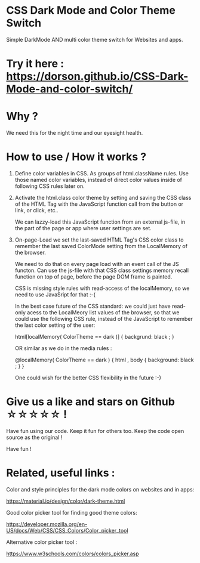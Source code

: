 # CSS Dark Mode and Color Theme Switch
Simple DarkMode AND multi color theme switch for Websites and apps.

# Try it here : https://dorson.github.io/CSS-Dark-Mode-and-color-switch/


# Why ?
 We need this for the night time and our eyesight health.
 

# How to use  / How it works ?
 
 1. Define color variables in CSS. As groups of html.className rules.
    Use those named color variables, instead of direct color values inside
    of following CSS rules later on.
    
    
 2. Activate the html.class color theme by setting and saving the
    CSS class of the HTML Tag with the JavaScript function call from
    the button or link, or click, etc..
    
    We can lazzy-load this JavaScript function from an external js-file,
    in the part of the page or app where user settings are set.
 
 
 3. On-page-Load we set the last-saved HTML Tag's CSS color class
    to remember the last saved ColorMode setting from the
    LocalMemory of the browser.
 
    We need to do that on every page load with an event call of the JS functon.
    Can use the js-file with that CSS class settings memory recall function on top
    of page, before the page DOM frame is painted.
    
    CSS is missing style rules with read-access of the localMemory,
    so we need to use JavaSript for that :-(
    
    In the best case future of the CSS standard: we could just have read-only acess to
    the LocalMeory list values of the browser, so that we could use the following
    CSS rule, instead of the JavaScript to remember the last color setting of the user:
    
    html[localMemory( ColorTheme == dark )] { backgrund: black ; }
    
    OR similar as we do in the media rules :

     @localMemory( ColorTheme == dark ) {
        html , body { background: black ;  }
      }
    
    One could wish for the better CSS flexibility in the future :-)
    

# Give us a like and stars on Github ☆☆☆☆☆ !

Have fun using our code. Keep it fun for others too.
Keep the code open source as the original !

Have fun ! 
 
 

# Related, useful links :

Color and style principles for the dark mode colors on websites and in apps:

https://material.io/design/color/dark-theme.html


Good color picker tool for finding good theme colors:

https://developer.mozilla.org/en-US/docs/Web/CSS/CSS_Colors/Color_picker_tool


Alternative color picker tool :

https://www.w3schools.com/colors/colors_picker.asp
